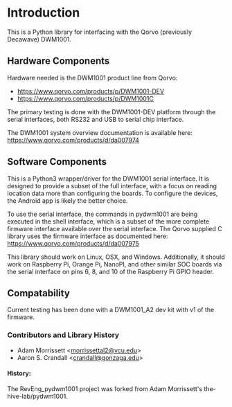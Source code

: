 # Introduction

This is a Python library for interfacing with the Qorvo (previously Decawave) DWM1001.

## Hardware Components

Hardware needed is the DWM1001 product line from Qorvo:
- https://www.qorvo.com/products/p/DWM1001-DEV
- https://www.qorvo.com/products/p/DWM1001C

The primary testing is done with the DWM1001-DEV platform through the serial interfaces, both RS232 and USB to serial chip interface.

The DWM1001 system overview documentation is available here: https://www.qorvo.com/products/d/da007974 

## Software Components

This is a Python3 wrapper/driver for the DWM1001 serial interface.
It is designed to provide a subset of the full interface, with a focus on reading location data more than configuring the boards.
To configure the devices, the Android app is likely the better choice.

To use the serial interface, the commands in pydwm1001 are being executed in the shell interface, which is a subset of the more complete firmware interface available over the serial interface.
The Qorvo supplied C library uses the firmware interface as documented here: https://www.qorvo.com/products/d/da007975 

This library should work on Linux, OSX, and Windows.
Additionally, it should work on Raspberry Pi, Orange Pi, NanoPI, and other similar SOC boards via the serial interface on pins 6, 8, and 10 of the Raspberry Pi GPIO header.

## Compatability

Current testing has been done with a DWM1001_A2 dev kit with v1 of the firmware.

### Contributors and Library History

- Adam Morrissett \<morrissettal2@vcu.edu>
- Aaron S. Crandall \<crandall@gonzaga.edu>

#### History:

The RevEng_pydwm1001 project was forked from Adam Morrissett's the-hive-lab/pydwm1001.
